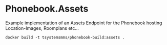 # Phonebook.Assets

Example implementation of an Assets Endpoint for the Phonebook hosting Location-Images, Roomplans etc...

`docker build -t tsystemsmms/phonebook-build:assets .`